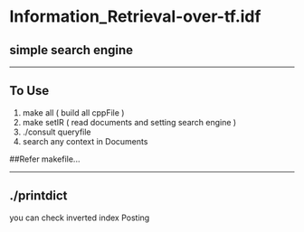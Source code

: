 # Information_Retrieval-over-tf.idf

## simple search engine
-----------------------------------------------

## __To Use__
1. make all   ( build all cppFile )
2. make setIR ( read documents and setting search engine )
3. ./consult queryfile
4. search any context in Documents

##Refer makefile...

----------------------------------------------------
## ./printdict
you can check inverted index Posting
